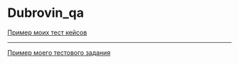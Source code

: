 # Dubrovin_qa
[Пример моих тест кейсов](https://docs.google.com/spreadsheets/d/1U0PEE00xdGZfoHSdOGWSXBGCzfPS44lHS9xtfO0H8a0/edit?usp=sharing)

---

[Пример моего тестового задания](https://docs.google.com/spreadsheets/d/13dpHzBSad3PHUAUlIsCg58_r9zcOmQ9u6Xbn3aK-O6g/edit?usp=sharing)
